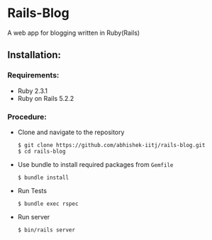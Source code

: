 # Rails-Blog 
A web app for blogging written in Ruby(Rails)

## Installation:
### Requirements:
- Ruby 2.3.1
- Ruby on Rails 5.2.2

### Procedure:
- Clone and navigate to the repository
    ```
    $ git clone https://github.com/abhishek-iitj/rails-blog.git
    $ cd rails-blog    
    ```
- Use bundle to install required packages from `Gemfile`
    ```
    $ bundle install
    ```
- Run Tests
    ```
    $ bundle exec rspec
    ```
- Run server
    ```
    $ bin/rails server
    ```
